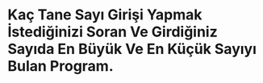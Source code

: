 # Kaç Tane Sayı Girişi Yapmak İstediğinizi Soran Ve Girdiğiniz Sayıda En Büyük Ve En Küçük Sayıyı Bulan Program.